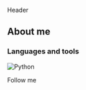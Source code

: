 Header

## About me

### Languages and tools
![Python](https://www.python.org/static/community_logos/python-logo.png)

Follow me
